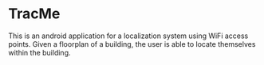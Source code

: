 TracMe
======

This is an android application for a localization system using WiFi access points. Given a floorplan of a building, the user is able to locate themselves within the building.

